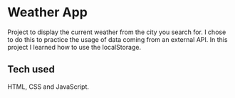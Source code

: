 # Weather App

Project to display the current weather from the city you search for. I chose to do this to practice the usage of data coming from an external API. In this project I learned how to use the localStorage.

## Tech used

HTML, CSS and JavaScript.


